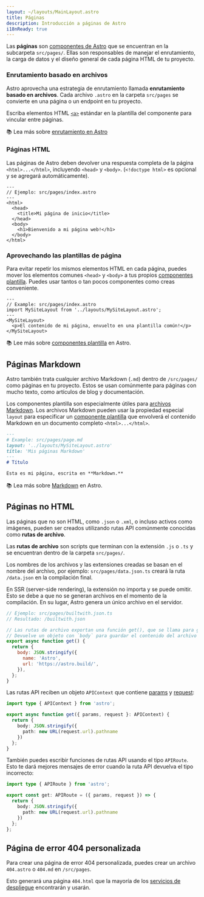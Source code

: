 ```yaml
---
layout: ~/layouts/MainLayout.astro
title: Páginas
description: Introducción a páginas de Astro
i18nReady: true
---
```


Las **páginas** son [componentes de Astro](/es/core-concepts/astro-components/) que se encuentran en la subcarpeta `src/pages/`. Ellas son responsables de manejar el enrutamiento, la carga de datos y el diseño general de cada página HTML de tu proyecto.

### Enrutamiento basado en archivos

Astro aprovecha una estrategia de enrutamiento llamada **enrutamiento basado en archivos**. Cada archivo `.astro` en la carpeta `src/pages` se convierte en una página o un endpoint en tu proyecto.

Escriba elementos HTML [`<a>`](https://developer.mozilla.org/es/docs/Web/HTML/Element/a) estándar en la plantilla del componente para vincular entre páginas.

📚 Lea más sobre [enrutamiento en Astro](/es/core-concepts/routing/)

### Páginas HTML

Las páginas de Astro deben devolver una respuesta completa de la página `<html>...</html>`, incluyendo `<head>` y `<body>`. (`<!doctype html>` es opcional y se agregará automáticamente).

```astro
---
// Ejemplo: src/pages/index.astro
---
<html>
  <head>
    <title>Mi página de inicio</title>
  </head>
  <body>
    <h1>Bienvenido a mi página web!</h1>
  </body>
</html>
```

### Aprovechando las plantillas de página

Para evitar repetir los mismos elementos HTML en cada página, puedes mover los elementos comunes `<head>` y `<body>` a tus propios [componentes plantilla](/es/core-concepts/layouts/). Puedes usar tantos o tan pocos componentes como creas conveniente.

```astro
---
// Example: src/pages/index.astro
import MySiteLayout from '../layouts/MySiteLayout.astro';
---
<MySiteLayout>
  <p>El contenido de mi página, envuelto en una plantilla común!</p>
</MySiteLayout>
```

📚 Lee más sobre [componentes plantilla](/es/core-concepts/layouts/) en Astro.


## Páginas Markdown 

Astro también trata cualquier archivo Markdown (`.md`) dentro de `/src/pages/` como páginas en tu proyecto. Estos se usan comúnmente para páginas con mucho texto, como artículos de blog y documentación.

Los componentes plantilla son especialmente útiles para [archivos Markdown](#páginas-markdown). Los archivos Markdown pueden usar la propiedad especial `layout` para especificar un [componente plantilla](/es/core-concepts/layouts/) que envolverá el contenido Markdown en un documento completo `<html>...</html>`.

```md
---
# Example: src/pages/page.md
layout: '../layouts/MySiteLayout.astro'
title: 'Mis páginas Markdown'
---
# Título

Esta es mi página, escrita en **Markdown.**
```

📚 Lea más sobre [Markdown](/es/guides/markdown-content/) en Astro.


## Páginas no HTML

Las páginas que no son HTML, como `.json` o `.xml`, o incluso activos como imágenes, pueden ser creados utilizando rutas API comúnmente conocidas como **rutas de archivo**.

Las **rutas de archivo** son scripts que terminan con la extensión `.js` o `.ts` y se encuentran dentro de la carpeta `src/pages/`.

Los nombres de los archivos y las extensiones creadas se basan en el nombre del archivo, por ejemplo: `src/pages/data.json.ts` creará la ruta `/data.json` en la compilación final.

En SSR (server-side rendering), la extensión no importa y se puede omitir. Esto se debe a que no se generan archivos en el momento de la compilación. En su lugar, Astro genera un único archivo en el servidor.

```js
// Ejemplo: src/pages/builtwith.json.ts
// Resultado: /builtwith.json

// Las rutas de archivo exportan una función get(), que se llama para generar el archivo.
// Devuelve un objeto con `body` para guardar el contenido del archivo en la compilación final.
export async function get() {
  return {
    body: JSON.stringify({
      name: 'Astro',
      url: 'https://astro.build/',
    }),
  };
}
```

Las rutas API reciben un objeto `APIContext` que contiene [params](/es/reference/api-reference/#params) y [request](https://developer.mozilla.org/en-US/docs/Web/API/Request):

```ts title="src/pages/request-path.json.ts"
import type { APIContext } from 'astro';

export async function get({ params, request }: APIContext) {
  return {
    body: JSON.stringify({
      path: new URL(request.url).pathname
    })
  };
}
```

También puedes escribir funciones de rutas API usando el tipo `APIRoute`. Esto te dará mejores mensajes de error cuando la ruta API devuelva el tipo incorrecto:

```ts title="src/pages/request-path.json.ts"
import type { APIRoute } from 'astro';

export const get: APIRoute = ({ params, request }) => {
  return {
    body: JSON.stringify({
      path: new URL(request.url).pathname
    })
  };
};
```

## Página de error 404 personalizada

Para crear una página de error 404 personalizada, puedes crear un archivo `404.astro` o `404.md` en `/src/pages`.

Esto generará una página `404.html` que la mayoría de los [servicios de despliegue](/es/guides/deploy/) encontrarán y usarán.
